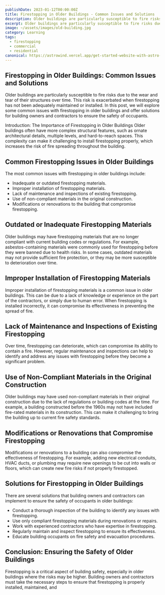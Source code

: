 ```yaml
---
publishDate: 2023-01-12T00:00:00Z
title: Firestopping in Older Buildings - Common Issues and Solutions
description: Older buildings are particularly susceptible to fire risks due to the wear and tear of their structures over time.
excerpt: Older buildings are particularly susceptible to fire risks due to the wear and tear of their structures over time. This risk is exacerbated when firestopping has not been adequately maintained or installed.
image: ~/assets/images/old-building.jpg
category: Learning
tags:
  - firestopping
  - commercial
  - residential
canonical: https://astrowind.vercel.app/get-started-website-with-astro-tailwind-css
---
```


## Firestopping in Older Buildings: Common Issues and Solutions

Older buildings are particularly susceptible to fire risks due to the wear and tear of their structures over time. This risk is exacerbated when firestopping has not been adequately maintained or installed. In this post, we will explore some common issues with firestopping in older buildings and offer solutions for building owners and contractors to ensure the safety of occupants.

Introduction: The Importance of Firestopping in Older Buildings
Older buildings often have more complex structural features, such as ornate architectural details, multiple levels, and hard-to-reach spaces. This complexity can make it challenging to install firestopping properly, which increases the risk of fire spreading throughout the building.

## Common Firestopping Issues in Older Buildings

The most common issues with firestopping in older buildings include:

- Inadequate or outdated firestopping materials.
- Improper installation of firestopping materials.
- Lack of maintenance and inspections of existing firestopping.
- Use of non-compliant materials in the original construction.
- Modifications or renovations to the building that compromise firestopping.

## Outdated or Inadequate Firestopping Materials

Older buildings may have firestopping materials that are no longer compliant with current building codes or regulations. For example, asbestos-containing materials were commonly used for firestopping before they were banned due to health risks. In some cases, outdated materials may not provide sufficient fire protection, or they may be more susceptible to deterioration over time.

## Improper Installation of Firestopping Materials

Improper installation of firestopping materials is a common issue in older buildings. This can be due to a lack of knowledge or experience on the part of the contractors, or simply due to human error. When firestopping is installed incorrectly, it can compromise its effectiveness in preventing the spread of fire.

## Lack of Maintenance and Inspections of Existing Firestopping

Over time, firestopping can deteriorate, which can compromise its ability to contain a fire. However, regular maintenance and inspections can help to identify and address any issues with firestopping before they become a significant problem.

## Use of Non-Compliant Materials in the Original Construction

Older buildings may have used non-compliant materials in their original construction due to the lack of regulations or building codes at the time. For example, a building constructed before the 1960s may not have included fire-rated materials in its construction. This can make it challenging to bring the building up to current fire safety standards.

## Modifications or Renovations that Compromise Firestopping

Modifications or renovations to a building can also compromise the effectiveness of firestopping. For example, adding new electrical conduits, HVAC ducts, or plumbing may require new openings to be cut into walls or floors, which can create new fire risks if not properly firestopped.

## Solutions for Firestopping in Older Buildings

There are several solutions that building owners and contractors can implement to ensure the safety of occupants in older buildings:

- Conduct a thorough inspection of the building to identify any issues with firestopping.
- Use only compliant firestopping materials during renovations or repairs.
- Work with experienced contractors who have expertise in firestopping.
- Regularly maintain and inspect firestopping to ensure its effectiveness.
- Educate building occupants on fire safety and evacuation procedures.

## Conclusion: Ensuring the Safety of Older Buildings

Firestopping is a critical aspect of building safety, especially in older buildings where the risks may be higher. Building owners and contractors must take the necessary steps to ensure that firestopping is properly installed, maintained, and
